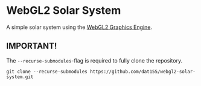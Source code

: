 # WebGL2 Solar System

A simple solar system using the [WebGL2 Graphics Engine](https://github.com/dat155/webgl2-graphics-engine).

## IMPORTANT!
The `--recurse-submodules`-flag is required to fully clone the repository.


```
git clone --recurse-submodules https://github.com/dat155/webgl2-solar-system.git
```
